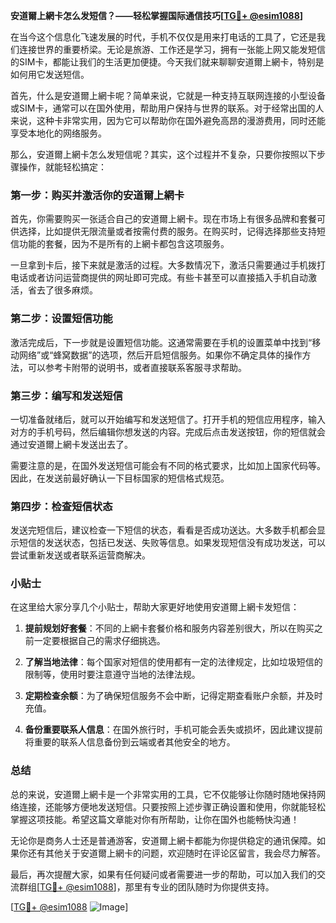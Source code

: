 **安道爾上網卡怎么发短信？——轻松掌握国际通信技巧[[TG💪+ @esim1088](https://t.me/s/esim1088)]**

在当今这个信息化飞速发展的时代，手机不仅仅是用来打电话的工具了，它还是我们连接世界的重要桥梁。无论是旅游、工作还是学习，拥有一张能上网又能发短信的SIM卡，都能让我们的生活更加便捷。今天我们就来聊聊安道爾上網卡，特别是如何用它发送短信。

首先，什么是安道爾上網卡呢？简单来说，它就是一种支持互联网连接的小型设备或SIM卡，通常可以在国外使用，帮助用户保持与世界的联系。对于经常出国的人来说，这种卡非常实用，因为它可以帮助你在国外避免高昂的漫游费用，同时还能享受本地化的网络服务。

那么，安道爾上網卡怎么发短信呢？其实，这个过程并不复杂，只要你按照以下步骤操作，就能轻松搞定：

### 第一步：购买并激活你的安道爾上網卡

首先，你需要购买一张适合自己的安道爾上網卡。现在市场上有很多品牌和套餐可供选择，比如提供无限流量或者按需付费的服务。在购买时，记得选择那些支持短信功能的套餐，因为不是所有的上網卡都包含这项服务。

一旦拿到卡后，接下来就是激活的过程。大多数情况下，激活只需要通过手机拨打电话或者访问运营商提供的网址即可完成。有些卡甚至可以直接插入手机自动激活，省去了很多麻烦。

### 第二步：设置短信功能

激活完成后，下一步就是设置短信功能。这通常需要在手机的设置菜单中找到“移动网络”或“蜂窝数据”的选项，然后开启短信服务。如果你不确定具体的操作方法，可以参考卡附带的说明书，或者直接联系客服寻求帮助。

### 第三步：编写和发送短信

一切准备就绪后，就可以开始编写和发送短信了。打开手机的短信应用程序，输入对方的手机号码，然后编辑你想发送的内容。完成后点击发送按钮，你的短信就会通过安道爾上網卡发送出去了。

需要注意的是，在国外发送短信可能会有不同的格式要求，比如加上国家代码等。因此，在发送前最好确认一下目标国家的短信格式规范。

### 第四步：检查短信状态

发送完短信后，建议检查一下短信的状态，看看是否成功送达。大多数手机都会显示短信的发送状态，包括已发送、失败等信息。如果发现短信没有成功发送，可以尝试重新发送或者联系运营商解决。

### 小贴士

在这里给大家分享几个小贴士，帮助大家更好地使用安道爾上網卡发短信：

1. **提前规划好套餐**：不同的上網卡套餐价格和服务内容差别很大，所以在购买之前一定要根据自己的需求仔细挑选。
   
2. **了解当地法律**：每个国家对短信的使用都有一定的法律规定，比如垃圾短信的限制等，使用时要注意遵守当地的法律法规。

3. **定期检查余额**：为了确保短信服务不会中断，记得定期查看账户余额，并及时充值。

4. **备份重要联系人信息**：在国外旅行时，手机可能会丢失或损坏，因此建议提前将重要的联系人信息备份到云端或者其他安全的地方。

### 总结

总的来说，安道爾上網卡是一个非常实用的工具，它不仅能够让你随时随地保持网络连接，还能够方便地发送短信。只要按照上述步骤正确设置和使用，你就能轻松掌握这项技能。希望这篇文章能对你有所帮助，让你在国外也能畅快沟通！

无论你是商务人士还是普通游客，安道爾上網卡都能为你提供稳定的通讯保障。如果你还有其他关于安道爾上網卡的问题，欢迎随时在评论区留言，我会尽力解答。

最后，再次提醒大家，如果有任何疑问或者需要进一步的帮助，可以加入我们的交流群组[[TG💪+ @esim1088](https://t.me/s/esim1088)]，那里有专业的团队随时为你提供支持。

[[TG💪+ @esim1088](https://t.me/s/esim1088) ![Image](https://i.postimg.cc/4NQfJmqS/Snipaste-2025-05-13-00-14-12.png)]